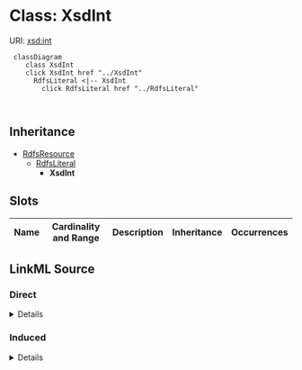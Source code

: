 

# Class: XsdInt





URI: [xsd:int](http://www.w3.org/2001/XMLSchema#int)






```mermaid
 classDiagram
    class XsdInt
    click XsdInt href "../XsdInt"
      RdfsLiteral <|-- XsdInt
        click RdfsLiteral href "../RdfsLiteral"
      
      
```





## Inheritance
* [RdfsResource](../classes/RdfsResource.md)
    * [RdfsLiteral](../classes/RdfsLiteral.md)
        * **XsdInt**



## Slots

| Name | Cardinality and Range | Description | Inheritance | Occurrences |
| ---  | --- | --- | --- | --- |














## LinkML Source

<!-- TODO: investigate https://stackoverflow.com/questions/37606292/how-to-create-tabbed-code-blocks-in-mkdocs-or-sphinx -->

### Direct

<details>

```yaml
name: xsd_int
from_schema: okns:hydrology-kg
exact_mappings:
- http://www.w3.org/2001/XMLSchema#int
rank: 1000
is_a: rdfs_Literal
class_uri: xsd:int

```
</details>

### Induced

<details>

```yaml
name: xsd_int
from_schema: okns:hydrology-kg
exact_mappings:
- http://www.w3.org/2001/XMLSchema#int
rank: 1000
is_a: rdfs_Literal
class_uri: xsd:int

```
</details>
